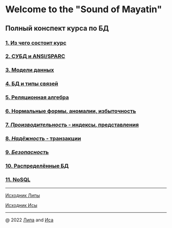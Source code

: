 # Welcome to the "Sound of Mayatin"

## Полный конспект курса по БД

### [1. Из чего состоит курс](Lectures/1_l.md)

### [2. СУБД и ANSI/SPARC](Lectures/2_l.md)

### [3. Модели данных](Lectures/3_l.md)

### [4. БД и типы связей]((Lectures/4_l.md))

### [5. Реляционная алгебра](Lectures/5_l.md)

### [6. Нормальные формы, аномалии, избыточность](Lectures/6_l.md)

### [7. _Производительность_ - индексы, представления](Lectures/7_l.md)

### [8. _Надёжность_ - транзакции](Lectures/8_l.md)

### [9. _Безопасность_](Lectures/9_l.md)

### [10. Распределённые БД](Lectures/10_l.md)

### [11. NoSQL](Lectures/11_l.md)

___

[Исходник Липы](https://github.com/lipa44/ITMO-IS-DB-4-SEM/)

[Исходник Исы](https://github.com/iskander-faggod/ITMO-IS-DB-4-SEM/)

___

@ 2022 [Липа](https://github.com/lipa44) and [Иса](https://github.com/iskander-faggod)
